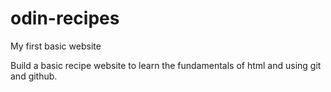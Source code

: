 # odin-recipes

My first basic website

Build a basic recipe website to learn the fundamentals of html and using git and github.
